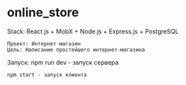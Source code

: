 # online_store 
Stack: React js + MobX + Node.js + Express.js + PostgreSQL
```
Проект: Интернет магазин
Цель: Написание простейшего интернет-магазина
```
Запуск:
npm run dev - запуск сервера
```
npm start - запуск клиента
```
